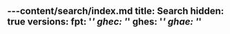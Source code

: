 ---content/search/index.md
title: Search
hidden: true
versions:
  fpt: '*'
  ghec: '*'
  ghes: '*'
  ghae: '*'
---

